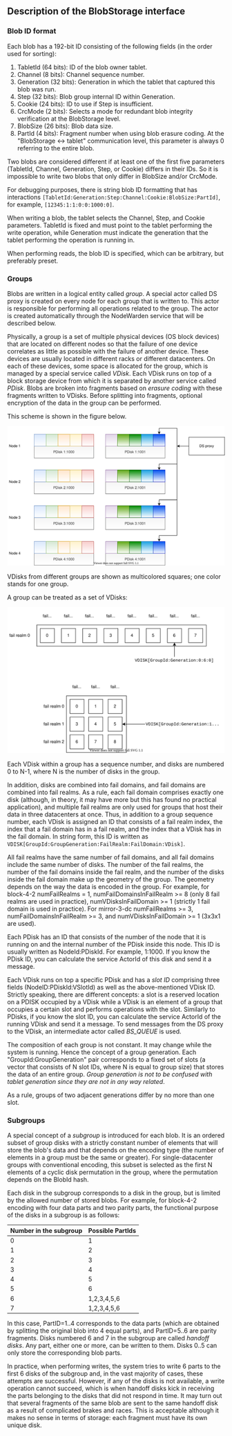 ## Description of the BlobStorage interface

### Blob ID format

Each blob has a 192-bit ID consisting of the following fields (in the order used for sorting):

1. TabletId (64 bits): ID of the blob owner tablet.
2. Channel (8 bits): Channel sequence number.
3. Generation (32 bits): Generation in which the tablet that captured this blob was run.
4. Step (32 bits): Blob group internal ID within Generation.
5. Cookie (24 bits): ID to use if Step is insufficient.
6. CrcMode (2 bits): Selects a mode for redundant blob integrity verification at the BlobStorage level.
7. BlobSize (26 bits): Blob data size.
8. PartId (4 bits): Fragment number when using blob erasure coding. At the "BlobStorage <-> tablet" communication level, this parameter is always 0 referring to the entire blob.

Two blobs are considered different if at least one of the first five parameters (TabletId, Channel, Generation, Step, or Cookie) differs in their IDs. So it is impossible to write two blobs that only differ in BlobSize and/or CrcMode.

For debugging purposes, there is string blob ID formatting that has interactions `[TabletId:Generation:Step:Channel:Cookie:BlobSize:PartId]`, for example, `[12345:1:1:0:0:1000:0]`.

When writing a blob, the tablet selects the Channel, Step, and Cookie parameters. TabletId is fixed and must point to the tablet performing the write operation, while Generation must indicate the generation that the tablet performing the operation is running in.

When performing reads, the blob ID is specified, which can be arbitrary, but preferably preset.

### Groups

Blobs are written in a logical entity called *group*. A special actor called DS proxy is created on every node for each group that is written to. This actor is responsible for performing all operations related to the group. The actor is created automatically through the NodeWarden service that will be described below.

Physically, a group is a set of multiple physical devices (OS block devices) that are located on different nodes so that the failure of one device correlates as little as possible with the failure of another device. These devices are usually located in different racks or different datacenters. On each of these devices, some space is allocated for the group, which is managed by a special service called *VDisk*. Each VDisk runs on top of a block storage device from which it is separated by another service called *PDisk*. Blobs are broken into fragments based on *erasure coding* with these fragments written to VDisks. Before splitting into fragments, optional encryption of the data in the group can be performed.

This scheme is shown in the figure below.

![PDisk, VDisk, and a group](../../_assets/Slide3_group_layout.svg)

VDisks from different groups are shown as multicolored squares; one color stands for one group.

A group can be treated as a set of VDisks:

![Group](../../_assets/Slide_group_content.svg)

Each VDisk within a group has a sequence number, and disks are numbered 0 to N-1, where N is the number of disks in the group.

In addition, disks are combined into fail domains, and fail domains are combined into fail realms. As a rule, each fail domain comprises exactly one disk (although, in theory, it may have more but this has found no practical application), and multiple fail realms are only used for groups that host their data in three datacenters at once. Thus, in addition to a group sequence number, each VDisk is assigned an ID that consists of a fail realm index, the index that a fail domain has in a fail realm, and the index that a VDisk has in the fail domain. In string form, this ID is written as `VDISK[GroupId:GroupGeneration:FailRealm:FailDomain:VDisk]`.

All fail realms have the same number of fail domains, and all fail domains include the same number of disks. The number of the fail realms, the number of the fail domains inside the fail realm, and the number of the disks inside the fail domain make up the geometry of the group. The geometry depends on the way the data is encoded in the group. For example, for block-4-2 numFailRealms = 1, numFailDomainsInFailRealm >= 8 (only 8 fail realms are used in practice), numVDisksInFailDomain >= 1 (strictly 1 fail domain is used in practice). For mirror-3-dc numFailRealms >= 3, numFailDomainsInFailRealm >= 3, and numVDisksInFailDomain >= 1 (3x3x1 are used).

Each PDisk has an ID that consists of the number of the node that it is running on and the internal number of the PDisk inside this node. This ID is usually written as NodeId:PDiskId. For example, 1:1000. If you know the PDisk ID, you can calculate the service ActorId of this disk and send it a message.

Each VDisk runs on top a specific PDisk and has a *slot ID* comprising three fields (NodeID:PDiskId:VSlotId) as well as the above-mentioned VDisk ID. Strictly speaking, there are different concepts: a slot is a reserved location on a PDISK occupied by a VDisk while a VDisk is an element of a group that occupies a certain slot and performs operations with the slot. Similarly to PDisks, if you know the slot ID, you can calculate the service ActorId of the running VDisk and send it a message. To send messages from the DS proxy to the VDisk, an intermediate actor called *BS_QUEUE* is used.

The composition of each group is not constant. It may change while the system is running. Hence the concept of a group generation. Each "GroupId:GroupGeneration" pair corresponds to a fixed set of slots (a vector that consists of N slot IDs, where N is equal to group size) that stores the data of an entire group. *Group generation is not to be confused with tablet generation since they are not in any way related*.

As a rule, groups of two adjacent generations differ by no more than one slot.

### Subgroups

A special concept of a *subgroup* is introduced for each blob. It is an ordered subset of group disks with a strictly constant number of elements that will store the blob's data and that depends on the encoding type (the number of elements in a group must be the same or greater). For single-datacenter groups with conventional encoding, this subset is selected as the first N elements of a cyclic disk permutation in the group, where the permutation depends on the BlobId hash.

Each disk in the subgroup corresponds to a disk in the group, but is limited by the allowed number of stored blobs. For example, for block-4-2 encoding with four data parts and two parity parts, the functional purpose of the disks in a subgroup is as follows:

| Number in the subgroup | Possible PartIds |
| ------------------- | ------------------- |
| 0 | 1 |
| 1 | 2 |
| 2 | 3 |
| 3 | 4 |
| 4 | 5 |
| 5 | 6 |
| 6 | 1,2,3,4,5,6 |
| 7 | 1,2,3,4,5,6 |

In this case, PartID=1..4 corresponds to the data parts (which are obtained by splitting the original blob into 4 equal parts), and PartID=5..6 are parity fragments. Disks numbered 6 and 7 in the subgroup are called *handoff disks*. Any part, either one or more, can be written to them. Disks 0..5 can only store the corresponding blob parts.

In practice, when performing writes, the system tries to write 6 parts to the first 6 disks of the subgroup and, in the vast majority of cases, these attempts are successful. However, if any of the disks is not available, a write operation cannot succeed, which is when handoff disks kick in receiving the parts belonging to the disks that did not respond in time. It may turn out that several fragments of the same blob are sent to the same handoff disk as a result of complicated brakes and races. This is acceptable although it makes no sense in terms of storage: each fragment must have its own unique disk.

